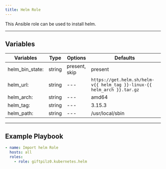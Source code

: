 ```yaml
---
title: Helm Role
---
```


This Ansible role can be used to install helm.

______________________________________________________________________

## Variables

| Variables       | Type   | Options       | Defaults                                                                |
| --------------- | ------ | ------------- | ----------------------------------------------------------------------- |
| helm_bin_state: | string | present, skip | present                                                                 |
| helm_url:       | string | ---           | `https://get.helm.sh/helm-v{{ helm_tag }}-linux-{{ helm_arch }}.tar.gz` |
| helm_arch:      | string | ---           | amd64                                                                   |
| helm_tag:       | string | ---           | 3.15.3                                                                  |
| helm_path:      | string | ---           | /usr/local/sbin                                                         |

______________________________________________________________________

## Example Playbook

```yaml
- name: Import helm Role
  hosts: all
  roles:
    - role: giftpilz0.kubernetes.helm
```
